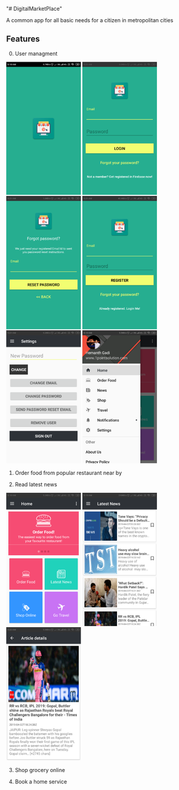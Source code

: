 "# DigitalMarketPlace" 

A common app for all basic needs for a citizen in metropolitan cities

Features
---------
0) User managment

<img src="https://github.com/hemugadi/DigitalMarketPlace/blob/dev_digi_market/flah_screen.png" width="200"> <img src="https://github.com/hemugadi/DigitalMarketPlace/blob/dev_digi_market/login_screen.png" width="200"> <img src="https://github.com/hemugadi/DigitalMarketPlace/blob/dev_digi_market/forgot_password.png" width="200"> <img src="https://github.com/hemugadi/DigitalMarketPlace/blob/dev_digi_market/registaration_screen.png" width="200"> <img src="https://github.com/hemugadi/DigitalMarketPlace/blob/dev_digi_market/account_settings.png" width="200"> <img src="https://github.com/hemugadi/DigitalMarketPlace/blob/dev_digi_market/navigation_view.png" width="200"> 

1) Order food from popular restaurant near by

2) Read latest news

<img src="https://github.com/hemugadi/DigitalMarketPlace/blob/dev_digi_market/home_screen.png" width="200"> <img src="https://github.com/hemugadi/DigitalMarketPlace/blob/dev_digi_market/news_fragment.png" width="200"> <img src="https://github.com/hemugadi/DigitalMarketPlace/blob/dev_digi_market/article_details.png" width="200">

3) Shop grocery online 

4) Book a home service 



